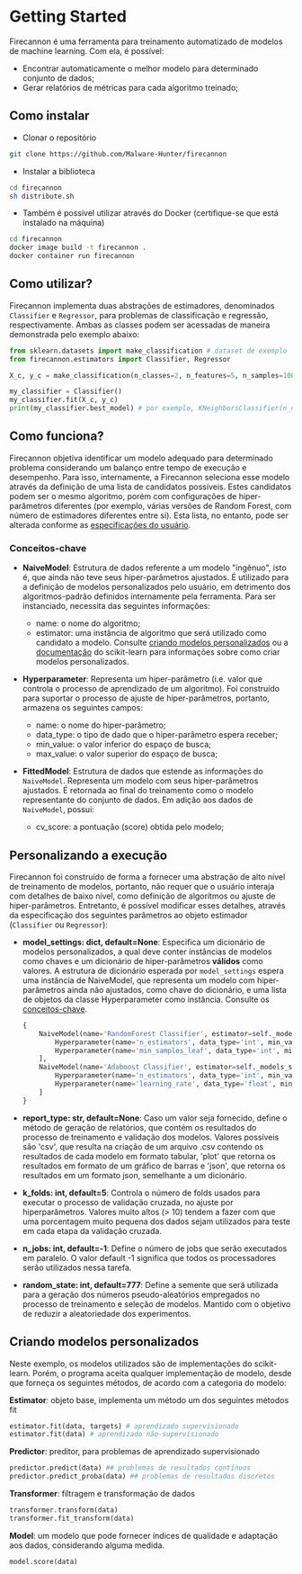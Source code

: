 # Getting Started
Firecannon é uma ferramenta para treinamento automatizado de modelos de machine learning. Com ela, é possível:
- Encontrar automaticamente o melhor modelo para determinado conjunto de dados;
- Gerar relatórios de métricas para cada algoritmo treinado;

## Como instalar
* Clonar o repositório
```bash
git clone https://github.com/Malware-Hunter/firecannon
```
* Instalar a biblioteca
```bash
cd firecannon
sh distribute.sh
```
* Também é possível utilizar através do Docker (certifique-se que está instalado na máquina)
```bash
cd firecannon
docker image build -t firecannon .
docker container run firecannon
```

## Como utilizar?
Firecannon implementa duas abstrações de estimadores, denominados `Classifier` e `Regressor`, para problemas de classificação e regressão, respectivamente. Ambas as classes podem ser acessadas de maneira demonstrada pelo exemplo abaixo:

```python
from sklearn.datasets import make_classification # dataset de exemplo
from firecannon.estimators import Classifier, Regressor

X_c, y_c = make_classification(n_classes=2, n_features=5, n_samples=100)

my_classifier = Classifier()
my_classifier.fit(X_c, y_c)
print(my_classifier.best_model) # por exemplo, KNeighborsClassifier(n_neighbors=3)
```

## Como funciona?
Firecannon objetiva identificar um modelo adequado para determinado problema considerando um balanço entre tempo de execução e desempenho. Para isso, internamente, a Firecannon seleciona esse modelo através da definição de uma lista de candidatos possíveis. Estes candidatos podem ser o mesmo algoritmo, porém com configurações de hiper-parâmetros diferentes (por exemplo, várias versões de Random Forest, com número de estimadores diferentes entre si). Esta lista, no entanto, pode ser alterada conforme as [especificações do usuário](#personalizando-a-execução).

### Conceitos-chave
* **NaiveModel**: Estrutura de dados referente a um modelo "ingênuo", isto é, que ainda não teve seus hiper-parâmetros ajustados. É utilizado para a definição de modelos personalizados pelo usuário, em detrimento dos algoritmos-padrão definidos internamente pela ferramenta. Para ser instanciado, necessita das seguintes informações: 
	* name: o nome do algoritmo;
	* estimator: uma instância de algoritmo que será utilizado como candidato a modelo. Consulte [criando modelos personalizados](#criando-modelos-personalizados) ou a [documentação](https://scikit-learn.org/stable/developers/develop.html) do scikit-learn para informações sobre como criar modelos personalizados.

* **Hyperparameter**: Representa um hiper-parâmetro (i.e. valor que controla o processo de aprendizado de um algoritmo). Foi construído para suportar o processo de ajuste de hiper-parâmetros, portanto, armazena os seguintes campos:
	* name: o nome do hiper-parâmetro;
	* data_type: o tipo de dado que o hiper-parâmetro espera receber;
	* min_value: o valor inferior do espaço de busca;
	* max_value: o valor superior do espaço de busca;	 

* **FittedModel**: Estrutura de dados que estende as informações do ```NaiveModel```. Representa um modelo com seus hiper-parâmetros ajustados. É retornada ao final do treinamento como o modelo representante do conjunto de dados. Em adição aos dados de ```NaiveModel```, possui:
	* cv_score: a pontuação (score) obtida pelo modelo;

## Personalizando a execução
Firecannon foi construído de forma a fornecer uma abstração de alto nível de treinamento de modelos, portanto, não requer que o usuário interaja com detalhes de baixo nível, como definição de algoritmos ou ajuste de hiper-parâmetros. Entretanto, é possível modificar esses detalhes, através da especificação dos seguintes parâmetros ao objeto estimador (```Classifier``` ou ```Regressor```):

* **model_settings: dict, default=None**: Especifica um dicionário de modelos personalizados, a qual deve conter instâncias de modelos como chaves e um dicionário de hiper-parâmetros **válidos** como valores. A estrutura de dicionário esperada por `model_settings` espera uma instância de NaiveModel, que representa um modelo com hiper-parâmetros ainda não ajustados, como chave do dicionário, e uma lista de objetos da classe Hyperparameter como instância. Consulte os [conceitos-chave](#conceitos-chave).
 
	```python	
	{
		NaiveModel(name='RandomForest Classifier', estimator=self._models_supplier.get_model('rf-c')): [
			Hyperparameter(name='n_estimators', data_type='int', min_value=10, max_value=60),
			Hyperparameter(name='min_samples_leaf', data_type='int', min_value=2, max_value=64)
		],
		NaiveModel(name='Adaboost Classifier', estimator=self._models_supplier.get_model('ada-c')): [
			Hyperparameter(name='n_estimators', data_type='int', min_value=10, max_value=100),
			Hyperparameter(name='learning_rate', data_type='float', min_value=0.1, max_value=2)
		]
	}
	```

* **report_type: str, default=None**: Caso um valor seja fornecido, define o método de geração de relatórios, que contém os resultados do processo de treinamento e validação dos modelos. Valores possíveis são 'csv', que resulta na criação de um arquivo .csv contendo os resultados de cada modelo em formato tabular, 'plot' que retorna os resultados em formato de um gráfico de barras e 'json', que retorna os resultados em um formato json, semelhante a um dicionário.

* **k_folds: int, default=5**: Controla o número de folds usados para executar o processo de validação cruzada, no ajuste por hiperparâmetros. Valores muito altos (> 10) tendem a fazer com que uma porcentagem muito pequena dos dados sejam utilizados para teste em cada etapa da validação cruzada.

* **n_jobs: int, default=-1**: Define o número de jobs que serão executados em paralelo. O valor default -1 significa que todos os processadores serão utilizados nessa tarefa.

* **random_state: int, default=777**: Define a semente que será utilizada para a geração dos números pseudo-aleatórios empregados no processo de treinamento e seleção de modelos. Mantido com o objetivo de reduzir a aleatoriedade dos experimentos.


## Criando modelos personalizados
Neste exemplo, os modelos utilizados são de implementações do scikit-learn. Porém, o programa aceita qualquer implementação de modelo, desde que forneça os seguintes métodos, de acordo com a categoria do modelo:

**Estimator**: objeto base, implementa um método um dos seguintes métodos fit
```python
estimator.fit(data, targets) # aprendizado supervisionado
estimator.fit(data) # aprendizado não-supervisionado
```
**Predictor**: preditor, para problemas de aprendizado supervisionado
```python
predictor.predict(data) ## problemas de resultados contínuos
predictor.predict_proba(data) ## problemas de resultados discretos
```
**Transformer**: filtragem e transformação de dados
```python
transformer.transform(data)
transformer.fit_transform(data)
```
**Model**: um modelo que pode fornecer índices de qualidade e adaptação aos dados, considerando alguma medida.
```python
model.score(data)
```
